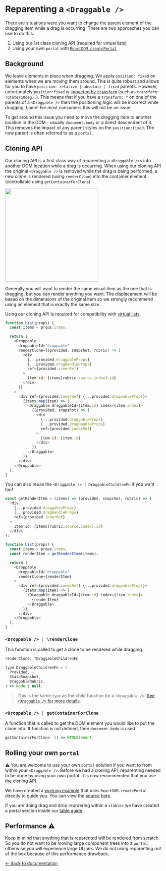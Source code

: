 # Reparenting a `<Draggable />`

There are situations were you want to change the parent element of the dragging item while a drag is occurring. There are two approaches you can use to do this:

1. Using our 1st class cloning API (required for virtual lists)
2. Using your own `portal` with [`ReactDOM.createPortal`](https://reactjs.org/docs/portals.html)

## Background

We leave elements in place when dragging. We apply `position: fixed` on elements when we are moving them around. This is quite robust and allows for you to have `position: relative | absolute | fixed` parents. However, unfortunately `position:fixed` is [impacted by `transform`](http://meyerweb.com/eric/thoughts/2011/09/12/un-fixing-fixed-elements-with-css-transforms/) (such as `transform: rotate(10deg);`). This means that if you have a `transform: *` on one of the parents of a `<Draggable />` then the positioning logic will be incorrect while dragging. Lame! For most consumers this will not be an issue.

To get around this issue you need to move the dragging item to another location in the DOM - usually `document.body` or a direct descendent of it. This removes the impact of any parent styles on the `position:fixed`. The new parent is often referred to as a `portal`.

## Cloning API

Our cloning API is a first class way of reparenting a `<Draggable />`s into another DOM location while a drag is occurring. When using our cloning API the original `<Draggable />` is removed while the drag is being performed; a new _clone_ is rendered (using `renderClone`) into the container element (controllable using `getContainerForClone`)

<img src="https://user-images.githubusercontent.com/2182637/66469796-439f7200-ead4-11e9-834e-c11d13dafab0.gif" width="300px" />

Generally you will want to render the same visual item as the one that is dragging, but you can render anything you want. The displacement will be based on the dimensions of the original item so we strongly recommend using an element that is exactly the same size.

Using our cloning API is required for compatibility with [virtual lists](/docs/patterns/virtual-lists.md).

```js
function List(props) {
  const items = props.items;

  return (
    <Droppable
      droppableId="droppable"
      renderClone={(provided, snapshot, rubric) => (
        <div
          {...provided.draggableProps}
          {...provided.dragHandleProps}
          ref={provided.innerRef}
        >
          Item id: {items[rubric.source.index].id}
        </div>
      )}
    >
      <div ref={provided.innerRef} {...provided.droppableProps}>
        {items.map(item) => (
          <Draggable draggableId={item.id} index={item.index}>
            {(provided, snapshot) => (
              <div
                {...provided.draggableProps}
                {...provided.dragHandleProps}
                ref={provided.innerRef}
              >
                Item id: {item.id}
              </div>
            )}
          </Draggable>
        )}
      </div>
    </Droppable>
  );
}
```

You can also reuse the `<Draggable /> | DraggableChildrenFn` if you want too!

```js
const getRenderItem = (items) => (provided, snapshot, rubric) => (
  <div
    {...provided.draggableProps}
    {...provided.dragHandleProps}
    ref={provided.innerRef}
  >
    Item id: {items[rubric.source.index].id}
  </div>
);

function List(props) {
  const items = props.items;
  const renderItem = getRenderItem(items);

  return (
    <Droppable
      droppableId="droppable"
      renderClone={renderItem}
    >
      <div ref={provided.innerRef} {...provided.droppableProps}>
        {items.map(item) => (
          <Draggable draggableId={item.id} index={item.index}>
            {renderItem}
          </Draggable>
        )}
      </div>
    </Droppable>
  );
}
```

### `<Droppable /> | \renderClone`

This function is called to get a clone to be rendered while dragging.

```js
renderClone: ?DraggableChildrenFn
```

```js
type DraggableChildrenFn = (
  Provided,
  StateSnapshot,
  DraggableRubric,
) => Node | null;
```

> This is the same `type` as the child function for a `<Draggable />`. [See `<Draggable />` for more details](/docs/api/draggable.md).

### `<Droppable /> | getContainerForClone`

A function that is called to get the DOM element you would like to put the clone into. If function is not defined, then `document.body` is used

```js
getContainerForClone: () => HTMLElement,
```

## Rolling your own `portal`

⚠️ You are welcome to use your own `portal` solution if you want to from within your `<Draggable />`. Before we had a cloning API, reparenting needed to be done by using your own portal. It is now recommended that you use the cloning API.

We have created a [working example](https://react-beautiful-dnd.netlify.com/?selectedKind=Portals&selectedStory=Using%20your%20own%20portal&full=0&addons=1&stories=1&panelRight=0&addonPanel=storybook%2Factions%2Factions-panel) that uses `ReactDOM.createPortal` directly to guide you. You can view the [source here](https://github.com/atlassian/react-beautiful-dnd/blob/master/stories/11-portal.stories.js).

If you are doing drag and drop reordering within a `<table>` we have created a portal section inside our [table guide](/docs/patterns/tables.md)

## Performance ⚠️

Keep in mind that anything that is reparented will be rendered from scratch. So you do not want to be moving large component trees into a `portal`: otherwise you will experience large UI jank. We do not using reparenting out of the box because of this performance drawback.

[← Back to documentation](/README.md#documentation-)
